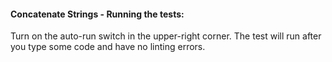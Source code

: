 #### Concatenate Strings - Running the tests:
Turn on the auto-run switch in the upper-right corner. The test will run after you type some code and have no linting errors.
